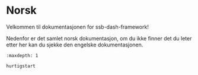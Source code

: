 # Norsk

Velkommen til dokumentasjonen for ssb-dash-framework!

Nedenfor er det samlet norsk dokumentasjon, om du ikke finner det du leter etter her kan du sjekke den engelske dokumentasjonen.

```{toctree}
:maxdepth: 1

hurtigstart
```

